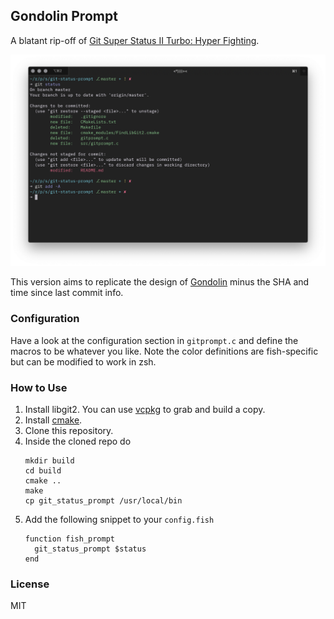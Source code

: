 ## Gondolin Prompt

A blatant rip-off of [Git Super Status II Turbo: Hyper Fighting](https://github.com/deathlyfrantic/git-status-prompt).

![](assets/screenshot.png)

This version aims to replicate the design of [Gondolin](https://github.com/tylerreckart/gondolin) minus the SHA and time since last commit info.

### Configuration

Have a look at the configuration section in `gitprompt.c` and define the macros to be whatever you like. Note the color definitions are fish-specific but can be modified to work in zsh.

### How to Use

1. Install libgit2. You can use [vcpkg](https://github.com/microsoft/vcpkg) to grab and build a copy.
2. Install [cmake](https://cmake.org).
3. Clone this repository.
4. Inside the cloned repo do
   ```
   mkdir build
   cd build
   cmake ..
   make
   cp git_status_prompt /usr/local/bin
   ```
5. Add the following snippet to your `config.fish`
   ```
   function fish_prompt
     git_status_prompt $status
   end
   ```


### License

MIT
